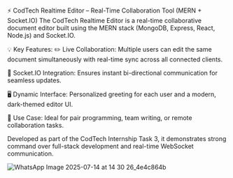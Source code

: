 ⚡ CodTech Realtime Editor – Real-Time Collaboration Tool (MERN + Socket.IO) The CodTech Realtime Editor is a real-time collaborative document editor built using the MERN stack (MongoDB, Express, React, Node.js) and Socket.IO.

💡 Key Features: ✏️ Live Collaboration: Multiple users can edit the same document simultaneously with real-time sync across all connected clients.

🔗 Socket.IO Integration: Ensures instant bi-directional communication for seamless updates.

🖥️ Dynamic Interface: Personalized greeting for each user and a modern, dark-themed editor UI.

📄 Use Case: Ideal for pair programming, team writing, or remote collaboration tasks.

Developed as part of the CodTech Internship Task 3, it demonstrates strong command over full-stack development and real-time WebSocket communication.

![WhatsApp Image 2025-07-14 at 14 30 26_4e4c864b](https://github.com/user-attachments/assets/14685e31-6d7a-4aa1-8877-89517a63ded3)
